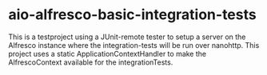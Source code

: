 # aio-alfresco-basic-integration-tests
This is a testproject using a JUnit-remote tester to setup a server on the Alfresco instance where the integration-tests will be run over nanohttp. This project uses a static ApplicationContextHandler to make the AlfrescoContext available for the integrationTests.

